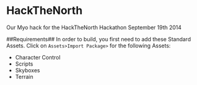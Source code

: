 HackTheNorth
============

Our Myo hack for the HackTheNorth Hackathon September 19th 2014

##Requirements##
In order to build, you first need to add these Standard Assets. Click on `Assets>Import Package>` for the following Assets:
	
- Character Control
- Scripts
- Skyboxes
- Terrain